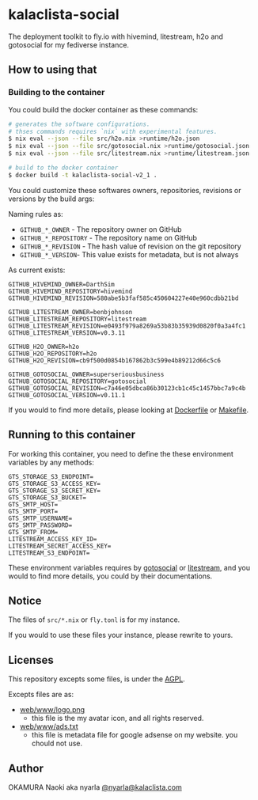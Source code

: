 kalaclista-social
=================

The deployment toolkit to fly.io with hivemind, litestream, h2o and gotosocial for my fediverse instance.

## How to using that

### Building to the container

You could build the docker container as these commands:

```bash
# generates the software configurations.
# thses commands requires `nix` with experimental features. 
$ nix eval --json --file src/h2o.nix >runtime/h2o.json
$ nix eval --json --file src/gotosocial.nix >runtime/gotosocial.json
$ nix eval --json --file src/litestream.nix >runtime/litestream.json

# build to the docker container
$ docker build -t kalaclista-social-v2_1 .
```

You could customize these softwares owners, repositories, revisions or versions by the build args:

Naming rules as:

- `GITHUB_*_OWNER` - The repository owner on GitHub
- `GITHUB_*_REPOSITORY` - The repository name on GitHub
- `GITHUB_*_REVISION` - The hash value of revision on the git repository
- `GITHUB_*_VERSION`- This value exists for metadata, but is not always

As current exists:

```
GITHUB_HIVEMIND_OWNER=DarthSim
GITHUB_HIVEMIND_REPOSITORY=hivemind
GITHUB_HIVEMIND_REVISION=580abe5b3faf585c450604227e40e960cdbb21bd

GITHUB_LITESTREAM_OWNER=benbjohnson
GITHUB_LITESTREAM_REPOSITORY=litestream
GITHUB_LITESTREAM_REVISION=e0493f979a8269a53b83b35939d0820f0a3a4fc1
GITHUB_LITESTREAM_VERSION=v0.3.11

GITHUB_H2O_OWNER=h2o
GITHUB_H2O_REPOSITORY=h2o
GITHUB_H2O_REVISION=cb9f500d0854b167862b3c599e4b89212d66c5c6

GITHUB_GOTOSOCIAL_OWNER=superseriousbusiness
GITHUB_GOTOSOCIAL_REPOSITORY=gotosocial
GITHUB_GOTOSOCIAL_REVISION=c7a46e05dbca86b30123cb1c45c1457bbc7a9c4b
GITHUB_GOTOSOCIAL_VERSION=v0.11.1
```

If you would to find more details, please looking at [Dockerfile](Dockerfile) or [Makefile](Makefile).

## Running to this container

For working this container, you need to define the these environment variables by any methods:

```
GTS_STORAGE_S3_ENDPOINT=
GTS_STORAGE_S3_ACCESS_KEY=
GTS_STORAGE_S3_SECRET_KEY=
GTS_STORAGE_S3_BUCKET=
GTS_SMTP_HOST=
GTS_SMTP_PORT=
GTS_SMTP_USERNAME=
GTS_SMTP_PASSWORD=
GTS_SMTP_FROM=
LITESTREAM_ACCESS_KEY_ID=
LITESTREAM_SECRET_ACCESS_KEY=
LITESTREAM_S3_ENDPOINT=
```

These environment variables requires by [gotosocial](https://docs.gotosocial.org) or [litestream](https://litestream.io),
and you would to find more details, you could by their documentations. 

## Notice

The files of `src/*.nix` or `fly.tonl` is for my instance.

If you would to use these files your instance, please rewrite to yours.

## Licenses

This repository excepts some files, is under the [AGPL](LICENSE).

Excepts files are as:

- [web/www/logo.png](web/www/logo.png)
  - this file is the my avatar icon, and all rights reserved.
- [web/www/ads.txt](web/www/ads.txt)
  - this file is metadata file for google adsense on my website. you chould not use.

## Author

OKAMURA Naoki aka nyarla [@nyarla@kalaclista.com](https://kalaclista.com/@nyarla)
